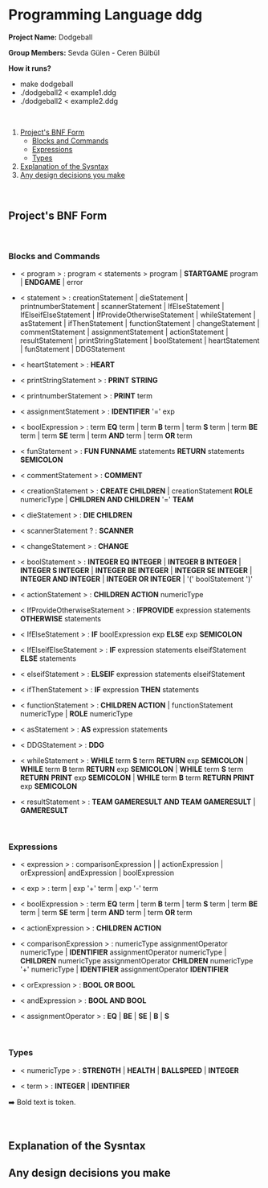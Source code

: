 # Programming Language ddg 

**Project Name:** Dodgeball

**Group Members:** Sevda Gülen - Ceren Bülbül

**How it runs?**

- make dodgeball
- ./dodgeball2 < example1.ddg
- ./dodgeball2 < example2.ddg

&nbsp;
&nbsp;
&nbsp;

1. [ Project's BNF Form ](#BNF)
   * [Blocks and Commands](#commands)
   * [Expressions](#expressions)
   * [Types](#types)
2. [ Explanation of the Sysntax ](#ExplanationSysntax)
3. [ Any design decisions you make ](#Design) 

&nbsp;
&nbsp;
<a name="BNF"></a>
## Project's BNF Form

&nbsp;
<a name="commands"></a>
### Blocks and Commands ###

* < program > : program < statements > program  |  **STARTGAME** program  |  **ENDGAME**  | error

*  < statement > : creationStatement | dieStatement | printnumberStatement | scannerStatement |  IfElseStatement | IfElseifElseStatement  |  IfProvideOtherwiseStatement  |  whileStatement  |  asStatement |  ifThenStatement  |  functionStatement |  changeStatement  |  commentStatement |  assignmentStatement  |  actionStatement  |  resultStatement  |  printStringStatement | boolStatement  |  heartStatement |  funStatement | DDGStatement

* < heartStatement > : **HEART**   

* < printStringStatement > :  **PRINT**  **STRING**

* < printnumberStatement > : **PRINT** term

* < assignmentStatement > : **IDENTIFIER** '=' exp 

* < boolExpression > : term **EQ** term  | term **B** term  | term **S** term   | term **BE** term | term **SE** term 	| term **AND** term		| term **OR** term

* < funStatement > : **FUN FUNNAME** statements **RETURN** statements **SEMICOLON**

* < commentStatement > : **COMMENT**

* < creationStatement > :  **CREATE CHILDREN**  | creationStatement **ROLE** numericType  | **CHILDREN AND CHILDREN** '=' **TEAM**

* < dieStatement > : **DIE CHILDREN**

* < scannerStatement ? : **SCANNER**

* < changeStatement > : **CHANGE**

* < boolStatement > : **INTEGER EQ INTEGER** | **INTEGER B INTEGER** | **INTEGER S INTEGER** | **INTEGER BE INTEGER** | **INTEGER SE INTEGER** | **INTEGER AND INTEGER** | **INTEGER OR INTEGER** | '(' boolStatement ')'

* < actionStatement > : **CHILDREN ACTION** numericType

* < IfProvideOtherwiseStatement > : **IFPROVIDE** expression statements **OTHERWISE** statements

* < IfElseStatement > : **IF** boolExpression exp **ELSE** exp **SEMICOLON**

* < IfElseifElseStatement > : **IF** expression statements elseifStatement **ELSE** statements

* < elseifStatement > : **ELSEIF** expression statements elseifStatement

* < ifThenStatement > : **IF** expression **THEN** statements

* < functionStatement > : **CHILDREN ACTION**  | functionStatement numericType | **ROLE** numericType

* < asStatement > : **AS** expression statements 

* < DDGStatement > : **DDG**

* < whileStatement > : **WHILE** term **S** term **RETURN** exp **SEMICOLON** |  **WHILE** term **B** term **RETURN** exp **SEMICOLON** | **WHILE** term **S** term **RETURN** **PRINT** exp **SEMICOLON** | **WHILE** term **B** term **RETURN PRINT** exp **SEMICOLON**

* < resultStatement > : **TEAM GAMERESULT AND TEAM GAMERESULT** | **GAMERESULT**

&nbsp;
<a name="expressions"></a>
### Expressions ###

* < expression > : comparisonExpression | | actionExpression | orExpression| andExpression | boolExpression

* < exp > : term |  exp '+' term  |  exp '-' term     

* < boolExpression > : term **EQ** term | term **B** term | term **S** term | term **BE** term | term **SE** term | term **AND** term	| term **OR** term

* < actionExpression > : **CHILDREN ACTION**

* < comparisonExpression > : numericType assignmentOperator numericType | **IDENTIFIER** assignmentOperator numericType | **CHILDREN** numericType assignmentOperator **CHILDREN** numericType '+' numericType | **IDENTIFIER** assignmentOperator **IDENTIFIER**

* < orExpression > : **BOOL OR BOOL**

* < andExpression > : **BOOL AND BOOL**

* < assignmentOperator > : **EQ** | **BE** | **SE** | **B** | **S**


&nbsp;
<a name="types"></a>
### Types ###

* < numericType > : **STRENGTH** | **HEALTH** | **BALLSPEED** | **INTEGER**

* < term >  : **INTEGER**  | **IDENTIFIER**


:arrow_right: Bold text is token.







&nbsp;
<a name="ExplanationSysntax"></a>
## Explanation of the Sysntax


<a name="Design"></a>
## Any design decisions you make
